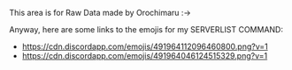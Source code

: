 This area is for Raw Data made by Orochimaru :->

Anyway, here are some links to the emojis for my SERVERLIST COMMAND:

- https://cdn.discordapp.com/emojis/491964112096460800.png?v=1
- https://cdn.discordapp.com/emojis/491964046124515329.png?v=1